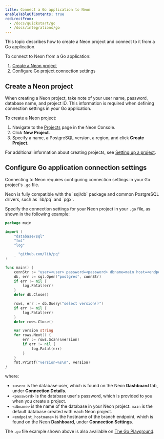 ```yaml
---
title: Connect a Go application to Neon
enableTableOfContents: true
redirectFrom:
  - /docs/quickstart/go
  - /docs/integrations/go
---
```


This topic describes how to create a Neon project and connect to it from a Go application.

To connect to Neon from a Go application:

1. [Create a Neon project](#create-a-neon-project)
2. [Configure Go project connection settings](#configure-go-application-connection-settings)

## Create a Neon project

When creating a Neon project, take note of your user name, password, database name, and project ID. This information is required when defining connection settings in your Go application.

To create a Neon project:

1. Navigate to the [Projects](https://console.neon.tech/app/projects) page in the Neon Console.
2. Click **New Project**.
3. Specify a name, a PostgreSQL version, a region, and click **Create Project**.

For additional information about creating projects, see [Setting up a project](/docs/get-started-with-neon/setting-up-a-project).

## Configure Go application connection settings

Connecting to Neon requires configuring connection settings in your Go project's `.go` file.

<Admonition type="note">
Neon is fully compatible with the `sql/db` package and common PostgreSQL drivers, such as `lib/pq` and `pgx`.
</Admonition>

Specify the connection settings for your Neon project in your `.go` file, as shown in the following example:

```go
package main

import (
    "database/sql"
    "fmt"
    "log"

    _ "github.com/lib/pq"
)

func main() {
    connStr := "user=<user> password=<password> dbname=main host=<endpoint_hostname>"
    db, err := sql.Open("postgres", connStr)
    if err != nil {
        log.Fatal(err)
    }
    defer db.Close()

    rows, err := db.Query("select version()")
    if err != nil {
        log.Fatal(err)
    }
    defer rows.Close()

    var version string
    for rows.Next() {
        err := rows.Scan(&version)
        if err != nil {
            log.Fatal(err)
        }
    }
    fmt.Printf("version=%s\n", version)
}
```

where:

- `<user>` is the database user, which is found on the Neon **Dashboard** tab, under **Connection Details**.
- `<password>` is the database user's password, which is provided to you when you create a project.
- `<dbname>` is the name of the database in your Neon project. `main` is the default database created with each Neon project.
- `<endpoint_hostname>` is the hostname of the branch endpoint, which is found on the Neon **Dashboard**, under **Connection Settings**.

The `.go` file example shown above is also available on [The Go Playground](https://play.golang.com/p/gl69dT0HtHN).
